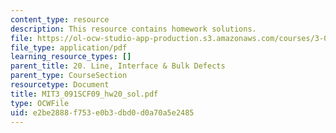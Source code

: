 ```yaml
---
content_type: resource
description: This resource contains homework solutions.
file: https://ol-ocw-studio-app-production.s3.amazonaws.com/courses/3-091sc-introduction-to-solid-state-chemistry-fall-2010/e2be2888f753e0b3dbd0d0a70a5e2485_MIT3_091SCF09_hw20_sol.pdf
file_type: application/pdf
learning_resource_types: []
parent_title: 20. Line, Interface & Bulk Defects
parent_type: CourseSection
resourcetype: Document
title: MIT3_091SCF09_hw20_sol.pdf
type: OCWFile
uid: e2be2888-f753-e0b3-dbd0-d0a70a5e2485
---
```

